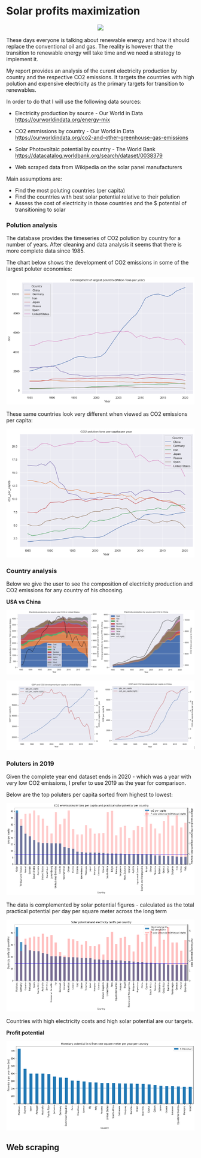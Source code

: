 # Solar profits maximization
<p align="center">
<img src="https://www.letsgosolar.com/wp-content/themes/solar/images/consumer-education-guide/get-solar-panels/sun.png">
</p>

These days everyone is talking about renewable energy and how it should replace the conventional oil and gas. The reality is however that the transition to renewable energy will take time and we need a strategy to implement it.

My report provides an analysis of the curent electricity production by country and the respective CO2 emissions. It targets the countries with high polution and expensive electricity as the primary targets for transition to renewables.

In order to do that I will use the following data sources:

- Electricity production by source - Our World in Data https://ourworldindata.org/energy-mix

- CO2 emmissions by country - Our World in Data https://ourworldindata.org/co2-and-other-greenhouse-gas-emissions

- Solar Photovoltaic potential by country - The World Bank https://datacatalog.worldbank.org/search/dataset/0038379

- Web scraped data from Wikipedia on the solar panel manufacturers

Main assumptions are:

- Find the most poluting countries (per capita)
- Find the countries with best solar potential relative to their polution
- Assess the cost of electricity in those countries and the $ potential of transitioning to solar

### Polution analysis

The database provides the timeseries of CO2 polution by country for a number of years. After cleaning and data analysis it seems that there is more complete data since 1985.

The chart below shows the development of CO2 emissions in some of the largest poluter economies:

<p align="center">
<img src="https://github.com/berserkus/Solar-Potential/blob/main/output/images/polute_series.png">
</p>

These same countries look very different when viewed as CO2 emissions per capita:

<p align="center">
<img src="https://github.com/berserkus/Solar-Potential/blob/main/output/images/polute_per_capita.png">
</p>

### Country analysis

Below we give the user to see the composition of electricity production and CO2 emissions for any country of his choosing.

**USA vs China**

<p align="center">
<img src="https://github.com/berserkus/Solar-Potential/blob/main/output/images/us_china_production.jpg">
</p>



<p align="center">
<img src="https://github.com/berserkus/Solar-Potential/blob/main/output/images/us_china_gdp.jpg">
</p>

### Poluters in 2019

Given the complete year end dataset ends in 2020 - which was a year with very low CO2 emissions, I prefer to use 2019 as the year for comparison.

Below are the top poluters per capita sorted from highest to lowest:

<p align="center">
<img src="https://github.com/berserkus/Solar-Potential/blob/main/output/images/top_poluters.png">
</p>

The data is complemented by solar potential figures - calculated as the total practical potential per day per square meter across the long term

<p align="center">
<img src="https://github.com/berserkus/Solar-Potential/blob/main/output/images/top_cost.png">
</p>

Countries with high electricity costs and high solar potential are our targets.

**Profit potential**

<p align="center">
<img src="https://github.com/berserkus/Solar-Potential/blob/main/output/images/top_potential.png">
</p>

## Web scraping


